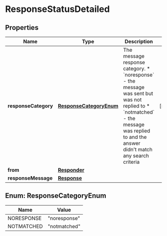 

# ResponseStatusDetailed


## Properties

| Name | Type | Description | Notes |
|------------ | ------------- | ------------- | -------------|
|**responseCategory** | [**ResponseCategoryEnum**](#ResponseCategoryEnum) | The message response category.  * &#x60;noresponse&#x60; - the message was sent but was not replied to * &#x60;notmatched&#x60; - the message was replied to and the answer didn&#39;t match any search criteria |  [readonly] |
|**from** | [**Responder**](Responder.md) |  |  |
|**responseMessage** | [**Response**](Response.md) |  |  |



## Enum: ResponseCategoryEnum

| Name | Value |
|---- | -----|
| NORESPONSE | &quot;noresponse&quot; |
| NOTMATCHED | &quot;notmatched&quot; |



